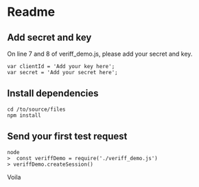 # Readme

## Add secret and key
On line 7 and 8 of veriff_demo.js, please add your secret and key.
```
var clientId = 'Add your key here';
var secret = 'Add your secret here';
```

## Install dependencies
```
cd /to/source/files
npm install
```

## Send your first test request
```
node
>  const veriffDemo = require('./veriff_demo.js')
> veriffDemo.createSession()
```
Voila
